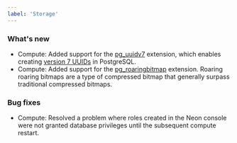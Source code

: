 ```yaml
---
label: 'Storage'
---
```


### What's new

- Compute: Added support for the [pg_uuidv7](https://github.com/fboulnois/pg_uuidv7) extension, which enables creating [version 7 UUIDs](https://www.ietf.org/archive/id/draft-ietf-uuidrev-rfc4122bis-00.html#name-uuid-version-7) in PostgreSQL.
- Compute: Added support for the [pg_roaringbitmap](https://github.com/ChenHuajun/pg_roaringbitmap) extension. Roaring roaring bitmaps are a type of compressed bitmap that generally surpass traditional compressed bitmaps.

### Bug fixes

- Compute: Resolved a problem where roles created in the Neon console were not granted database privileges until the subsequent compute restart.
